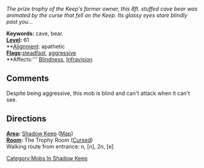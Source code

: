 *The prize trophy of the Keep's former owner, this 8ft. stuffed cave
bear was animated by the curse that fell on the Keep. Its glassy eyes
stare blindly past you...*

**Keywords:** cave, bear.  
**[Level](Level "wikilink"):** 61  
**[Alignment](Alignment "wikilink"): apathetic  
**[Flags](:Category:Mob_Types "wikilink"):**[steadfast](Sentinel_Mobs "wikilink"),
[aggressive](Aggressive_Mobs "wikilink")  
**Affects:''' [Blindness](Blindness "wikilink"),
[Infravision](Infravision "wikilink")

## Comments

Despite being aggressive, this mob is blind and can't attack when it
can't see.

## Directions

**[Area](:Category:Areas "wikilink"):** [Shadow
Keep](:Category:Shadow_Keep "wikilink")
([Map](Shadow_Keep_Map "wikilink"))  
**[Room](:Category:Rooms "wikilink"):** The Trophy Room
([Cursed](Cursed_Rooms "wikilink"))  
Walking route from entrance: n, \[n\], 2n, \[e\]

[Category:Mobs In Shadow Keep](Category:Mobs_In_Shadow_Keep "wikilink")
